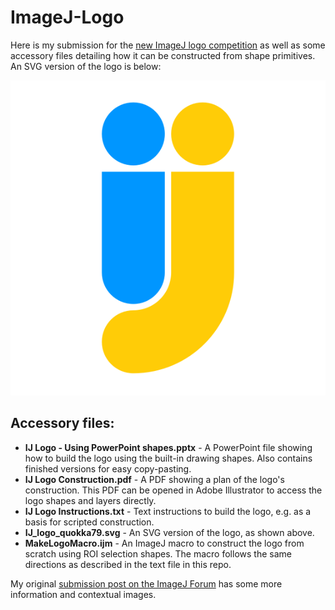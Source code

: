 # ImageJ-Logo
Here is my submission for the [new ImageJ logo competition](http://forum.imagej.net/t/vote-for-the-new-imagej-logo/8895) as well as some accessory files detailing how it can be constructed from shape primitives. An SVG version of the logo is below:

![ImageJ New Logo Submission](https://github.com/quokka79/ImageJ-Logo/blob/master/IJ_logo_quokka79.svg "ImageJ - New Logo Submission")

## Accessory files:
* **IJ Logo - Using PowerPoint shapes.pptx** - A PowerPoint file showing how to build the logo using the built-in drawing shapes. Also contains finished versions for easy copy-pasting.
* **IJ Logo Construction.pdf** - A PDF showing a plan of the logo's construction. This PDF can be opened in Adobe Illustrator to access the logo shapes and layers directly.
* **IJ Logo Instructions.txt** - Text instructions to build the logo, e.g. as a basis for scripted construction.
* **IJ_logo_quokka79.svg** - An SVG version of the logo, as shown above.
* **MakeLogoMacro.ijm** - An ImageJ macro to construct the logo from scratch using ROI selection shapes. The macro follows the same directions as described in the text file in this repo.


My original [submission post on the ImageJ Forum](http://forum.imagej.net/t/contest-new-imagej-logo/8485/22) has some more information and contextual images.

